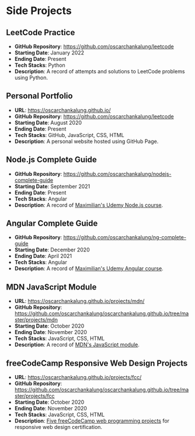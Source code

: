 # Side Projects

## LeetCode Practice

- **GitHub Repository**: https://github.com/oscarchankalung/leetcode
- **Starting Date**: January 2022
- **Ending Date**: Present
- **Tech Stacks**: Python
- **Description**: A record of attempts and solutions to LeetCode problems using Python.

## Personal Portfolio

- **URL**: https://oscarchankalung.github.io/
- **GitHub Repository**: https://github.com/oscarchankalung/leetcode
- **Starting Date**: August 2020
- **Ending Date**: Present
- **Tech Stacks**: GitHub, JavaScript, CSS, HTML
- **Description**: A personal website hosted using GitHub Page.

## Node.js Complete Guide

- **GitHub Repository**: https://github.com/oscarchankalung/nodejs-complete-guide
- **Starting Date**: September 2021
- **Ending Date**: Present
- **Tech Stacks**: Angular
- **Description**: A record of [Maximilian's Udemy Node.js course](https://www.udemy.com/course/nodejs-the-complete-guide/).

## Angular Complete Guide

- **GitHub Repository**: https://github.com/oscarchankalung/ng-complete-guide
- **Starting Date**: December 2020
- **Ending Date**: April 2021
- **Tech Stacks**: Angular
- **Description**: A record of [Maximilian's Udemy Angular course](https://www.udemy.com/course/the-complete-guide-to-angular-2/).

## MDN JavaScript Module

- **URL**: https://oscarchankalung.github.io/projects/mdn/
- **GitHub Repository**: https://github.com/oscarchankalung/oscarchankalung.github.io/tree/master/projects/mdn
- **Starting Date**: October 2020
- **Ending Date**: November 2020
- **Tech Stacks**: JavaScript, CSS, HTML
- **Description**: A record of [MDN's JavaScript module](https://developer.mozilla.org/en-US/docs/Learn/JavaScript).

## freeCodeCamp Responsive Web Design Projects

- **URL**: https://oscarchankalung.github.io/projects/fcc/
- **GitHub Repository**: https://github.com/oscarchankalung/oscarchankalung.github.io/tree/master/projects/fcc
- **Starting Date**: October 2020
- **Ending Date**: November 2020
- **Tech Stacks**: JavaScript, CSS, HTML
- **Description**: [Five freeCodeCamp web programming projects](https://www.freecodecamp.org/learn/responsive-web-design/#responsive-web-design-projects) for responsive web design certification.